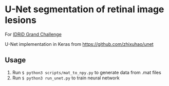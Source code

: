 # U-Net segmentation of retinal image lesions

For [IDRiD Grand Challenge](https://idrid.grand-challenge.org/)

U-Net implementation in Keras from https://github.com/zhixuhao/unet

## Usage

1. Run `$ python3 scripts/mat_to_npy.py` to generate data from .mat files
2. Run `$ python3 run_unet.py` to train neural network